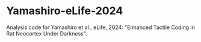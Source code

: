 # Yamashiro-eLife-2024
Analysis code for Yamashiro et al., eLife, 2024: "Enhanced Tactile Coding in Rat Neocortex Under Darkness".
